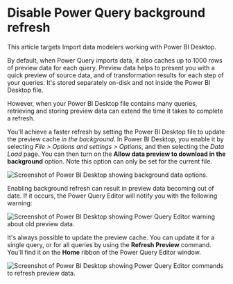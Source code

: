 Disable Power Query background refresh
======================================



This article targets Import data modelers working with Power BI Desktop.


By default, when Power Query imports data, it also caches up to 1000 rows of preview data for each query. Preview data helps to present you with a quick preview of source data, and of transformation results for each step of your queries. It's stored separately on-disk and not inside the Power BI Desktop file.


However, when your Power BI Desktop file contains many queries, retrieving and storing preview data can extend the time it takes to complete a refresh.


You'll achieve a faster refresh by setting the Power BI Desktop file to update the preview cache *in the background*. In Power BI Desktop, you enable it by selecting *File > Options and settings > Options*, and then selecting the *Data Load* page. You can then turn on the **Allow data preview to download in the background** option. Note this option can only be set for the current file.


![Screenshot of Power BI Desktop showing background data options.](media/power-query-background-refresh/power-query-options-background-data.png)


Enabling background refresh can result in preview data becoming out of date. If it occurs, the Power Query Editor will notify you with the following warning:


![Screenshot of Power BI Desktop showing Power Query Editor warning about old preview data.](media/power-query-background-refresh/power-query-preview-data-old.png)


It's always possible to update the preview cache. You can update it for a single query, or for all queries by using the **Refresh Preview** command. You'll find it on the **Home** ribbon of the Power Query Editor window.


![Screenshot of Power BI Desktop showing Power Query Editor commands to refresh preview data.](media/power-query-background-refresh/power-query-refresh-preview-data.png)


